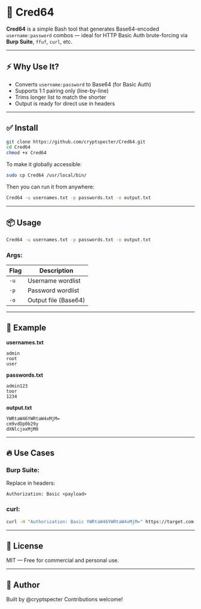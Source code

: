 # 🔐 Cred64

**Cred64** is a simple Bash tool that generates Base64-encoded `username:password` combos — ideal for HTTP Basic Auth brute-forcing via **Burp Suite**, `ffuf`, `curl`, etc.

---

## ⚡ Why Use It?

* Converts `username:password` to Base64 (for Basic Auth)
* Supports 1:1 pairing only (line-by-line)
* Trims longer list to match the shorter
* Output is ready for direct use in headers

---

## ✅ **Install**

```bash
git clone https://github.com/cryptspecter/Cred64.git
cd Cred64
chmod +x Cred64
```

To make it globally accessible:

```bash
sudo cp Cred64 /usr/local/bin/
```

Then you can run it from anywhere:

```bash
Cred64 -u usernames.txt -p passwords.txt -o output.txt
```

---

## 📦 Usage

```bash
Cred64 -u usernames.txt -p passwords.txt -o output.txt
```

### Args:

| Flag | Description          |
| ---- | -------------------- |
| `-u` | Username wordlist    |
| `-p` | Password wordlist    |
| `-o` | Output file (Base64) |

---

## 📁 Example

**usernames.txt**

```
admin
root
user
```

**passwords.txt**

```
admin123
toor
1234
```

**output.txt**

```
YWRtaW46YWRtaW4xMjM=
cm9vdDp0b29y
dXNlcjoxMjM0
```

---

## 🔥 Use Cases

### Burp Suite:

Replace in headers:

```
Authorization: Basic <payload>
```

### curl:

```bash
curl -H "Authorization: Basic YWRtaW46YWRtaW4xMjM=" https://target.com
```

---

## 📜 License

MIT — Free for commercial and personal use.

---

## 👤 Author

Built by @cryptspecter
Contributions welcome!
